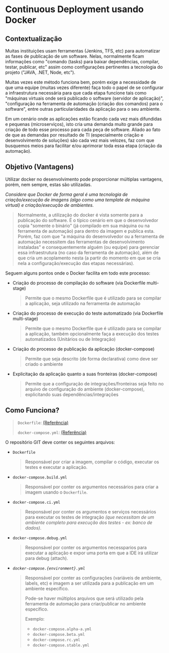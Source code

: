 # Continuous Deployment usando Docker


## Contextualização

Muitas instituições usam ferramentas (Jenkins, TFS, etc) para automatizar as fases de publicação de um software. Nelas, normalmente ficam informações como "comando (tasks) para baixar dependências, compilar, testar, publicar, etc" assim como configurações pertinentes a tecnologia do projeto ("JAVA, .NET, Node, etc").

Muitas vezes este método funciona bem, porém exige a necessidade de que uma equipe (muitas vezes diferente) faça todo o papel de se configurar a infraestrutura necessária para que cada etapa funcione tais como "máquinas virtuais onde será publicado o software (servidor de aplicação)", "configuração na ferramenta de automação (criação dos comandos) para o software", entre outras particularidades da aplicação para o seu ambiente.

Em um cenário onde as aplicações estão ficando cada vez mais difundidas e pequenas (microserviços), isto cria uma demanda muito grande para criação de todo esse processo para cada peça de software. Aliado ao fato de que as demandas por resultado de TI (especialmente criação e desenvolvimento de soluções) são cada vez mais velozes, faz com que busquemos meios para facilitar e/ou aprimorar toda essa etapa (criação da automação).


## Objetivo (Vantagens)

Utilizar docker no desenvolvimento pode proporcionar múltiplas vantagens, porém, nem sempre, estas são utilizadas.

_Considere que Docker de forma geral é uma tecnologia de criação/execução de imagens (algo como uma template de máquina virtual) e criação/execução de ambientes._

> Normalmente, a utilização do docker é vista somente para a publicação do software. É o típico cenário em que o desenvolvedor copia "somente o binário" (já compilado em sua máquina ou na ferramenta de automação) para dentro da imagem e publica esta. Porém, faz com que "a máquina do desenvolvedor ou a ferramenta de automação necessitem das ferramentas de desenvolvimento instaladas" e consequentemente alguém (ou equipe) para gerenciar essa infraestrutura (no caso da ferramenta de automação), além de que cria um acoplamento nesta (a partir do momento em que se cria nela a configuração/execução das etapas necessárias).

Seguem alguns pontos onde o Docker facilita em todo este processo:
- Criação do processo de compilação do software (via Dockerfile multi-stage)
  > Permite que o mesmo Dockerfile que é utilizado para se compilar a aplicação, seja utilizado na ferramenta de automação
- Criação do processo de execução do teste automatizado (via Dockerfile multi-stage)
  > Permite que o mesmo Dockerfile que é utilizado para se compilar a aplicação, também opcionalmente faça a execução dos testes automatizados (Unitários ou de Integração) 
- Criação do processo de publicação da aplicação (docker-compose)
  > Permite que seja descrito (de forma declarativa) como deve ser criado o ambiente
- Explicitação da aplicação quanto a suas fronteiras (docker-compose)
  > Permite que a configuração de integrações/fronteiras seja feito no arquivo de configuração do ambiente (docker-compose), explicitando suas dependências/integrações


## Como Funciona?

> `Dockerfile`: [(Referência)](https://docs.docker.com/engine/reference/builder/)
>
> `docker-compose.yml`: [(Referência)](https://docs.docker.com/compose/compose-file/)

O repositório GIT deve conter os seguintes arquivos:
- `Dockerfile`
  > Responsável por criar a imagem, compilar o código, executar os testes e executar a aplicação.
- `docker-compose.build.yml`
  > Responsável por conter os argumentos necessários para criar a imagem usando o `Dockerfile`.
- `docker-compose.ci.yml`
  > Responsável por conter os argumentos e serviços necessários para executar os testes de integração _(que necessitam de um ambiente completo para execução dos testes - ex: banco de dados)_.
- `docker-compose.debug.yml`
  > Responsável por conter os argumentos necessparios para executar a aplicação e expor uma porta em que a IDE irá utilizar para debug (attach).
- _`docker-compose.{environment}.yml`_
  > Responsável por conter as configurações (variáveis de ambiente, labels, etc) e imagem a ser utilizada para a publicação em um ambiente específico.
    >
    > Pode-se haver múltiplos arquivos que será utilizado pela ferramenta de automação para criar/publicar no ambiente específico.
    >
    > Exemplo:
    > - `docker-compose.alpha-a.yml`
    > - `docker-compose.beta.yml`
    > - `docker-compose.rc.yml`
    > - `docker-compose.stable.yml`

